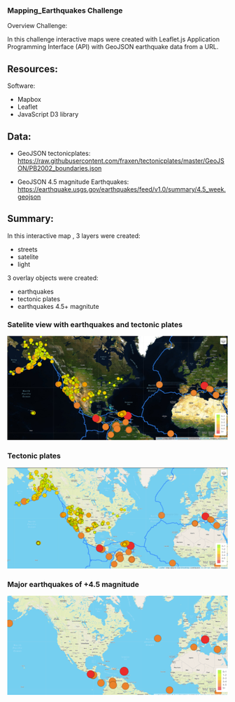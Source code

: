 ### Mapping_Earthquakes Challenge

Overview Challenge:

In this challenge interactive maps were created with Leaflet.js Application Programming Interface (API) with GeoJSON earthquake data from a URL.

## Resources:

Software:
* Mapbox
* Leaflet 
* JavaScript D3 library

## Data:
* GeoJSON tectonicplates:
https://raw.githubusercontent.com/fraxen/tectonicplates/master/GeoJSON/PB2002_boundaries.json

* GeoJSON 4.5 magnitude Earthquakes:
https://earthquake.usgs.gov/earthquakes/feed/v1.0/summary/4.5_week.geojson


## Summary:

In this interactive map , 3 layers were created: 
* streets
* satelite
* light

3 overlay objects were created:
* earthquakes
* tectonic plates
* earthquakes 4.5+ magnitute 

### Satelite view with earthquakes and tectonic plates
![](Earthquake_Challenge/imagesearthquakes/earthquakes.PNG)

### Tectonic plates
![](Earthquake_Challenge/imagesearthquakes/earthquakesstreetmode.PNG)

### Major earthquakes of +4.5 magnitude
![](Earthquake_Challenge/imagesearthquakes/majorearthquakes.PNG)
